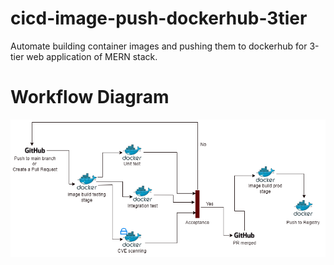 # cicd-image-push-dockerhub-3tier
Automate building container images and pushing them to dockerhub for 3-tier web application of MERN stack.

# Workflow Diagram
![Workflow Diagram](https://github.com/VishalLokam/cicd-image-push-dockerhub-3tier/blob/main/Assets/Workflow%20diagram.png)
